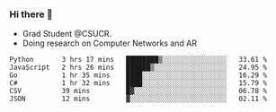 ### Hi there 👋
- Grad Student @CSUCR. 
- Doing research on Computer Networks and AR
<!--START_SECTION:waka-->

```text
Python       3 hrs 17 mins   ████████▒░░░░░░░░░░░░░░░░   33.61 %
JavaScript   2 hrs 26 mins   ██████▒░░░░░░░░░░░░░░░░░░   24.95 %
Go           1 hr 35 mins    ████░░░░░░░░░░░░░░░░░░░░░   16.29 %
C#           1 hr 32 mins    ████░░░░░░░░░░░░░░░░░░░░░   15.79 %
CSV          39 mins         █▓░░░░░░░░░░░░░░░░░░░░░░░   06.78 %
JSON         12 mins         ▓░░░░░░░░░░░░░░░░░░░░░░░░   02.11 %
```

<!--END_SECTION:waka-->
<!--
**jluo117/jluo117** is a ✨ _special_ ✨ repository because its `README.md` (this file) appears on your GitHub profile.

Here are some ideas to get you started:

- 🔭 I’m currently working on ...
- 🌱 I’m currently learning ...
- 👯 I’m looking to collaborate on ...
- 🤔 I’m looking for help with ...
- 💬 Ask me about ...
- 📫 How to reach me: ...
- 😄 Pronouns: ...
- ⚡ Fun fact: ...
-->
